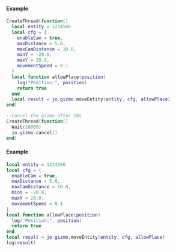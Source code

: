 <!-- #region client|jo.gizmo.cancel -->
#### Example
```lua
CreateThread(function()
  local entity = 1234566
  local cfg = {
    enableCam = true,
    maxDistance = 5.0,
    maxCamDistance = 10.0,
    minY = -20.0,
    maxY = 20.0,
    movementSpeed = 0.1
  }
  local function allowPlace(position)
    log("Position:", position)
    return true
  end
  local result = jo.gizmo.moveEntity(entity, cfg, allowPlace)
end)

--Cancel the gizmo after 10s
CreateThread(function()
  Wait(10000)
  jo.gizmo.cancel()
end)

```
<!-- #endregion client|jo.gizmo.cancel -->


<!-- #region client|jo.gizmo.moveEntity -->
#### Example
```lua
local entity = 1234566
local cfg = {
  enableCam = true,
  maxDistance = 5.0,
  maxCamDistance = 10.0,
  minY = -20.0,
  maxY = 20.0,
  movementSpeed = 0.1
}
local function allowPlace(position)
  log("Position:", position)
  return true
end
local result = jo.gizmo.moveEntity(entity, cfg, allowPlace)
log(result)

```
<!-- #endregion client|jo.gizmo.moveEntity -->

